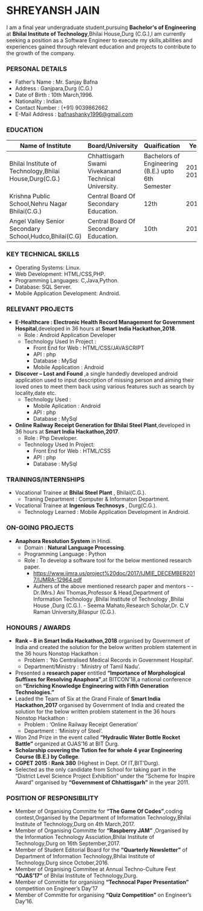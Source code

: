 # SHREYANSH JAIN

I am a final year undergraduate student,pursuing **Bachelor's of Engineering** at **Bhilai Institute of Technology**,Bhilai House,Durg  (C.G.),I am currently seeking a position as a Software Engineer to execute my skills,abilities and experiences gained through relevant education and projects to contribute to the growth of the company.

### PERSONAL DETAILS

- Father’s Name : Mr. Sanjay Bafna
- Address : Ganjpara,Durg (C.G.)
- Date of Birth : 10th March,1996.
- Nationality : Indian.
- Contact Number : (+91) 9039862662
- E-Mail Address : bafnashanky1996@gmail.com

### EDUCATION

**Name of Institute** | **Board/University** | **Quaification** | **Year** | **Percentage/G.P.A**
------------ | ------------- | ------------ | ------------- | -------------
Bhilai Institute of Technology,Bhilai House,Durg(C.G.) | Chhattisgarh Swami Vivekanand Technical University.| Bachelors of Engineering (B.E.) upto 6th Semester | 2015-2019 | 78.81%
Krishna Public School,Nehru Nagar Bhilai(C.G.) | Central Board Of Secondary Education.| 12th | 2014 | 80.6% 
Angel Valley Senior Secondary School,Hudco,Bhilai(C.G) | Central Board Of Secondary Education.| 10th | 2012 | C.G.P.A : 7.8 ~ 74.1%

### KEY TECHNICAL SKILLS
- Operating Systems: Linux.
- Web Development: HTML/CSS,PHP.
- Programming Languages: C,Java,Python.
- Database: SQL Server.
- Mobile Application Development: Android.

### RELEVANT PROJECTS
- **E-Healthcare : Electronic Health Record Management for Government Hospital**,developed in 36 hours at **Smart India Hackathon,2018**.
  - Role : Android Application Developer 
  - Technology Used In Project :
    - Front End for Web : HTML/CSS/JAVASCRIPT
    - API : php
    - Database : MySql
    - Mobile Application : Android	
- **Discover – Lost and Found** ,a single handedly developed android application used to input description of missing person and  aiming their loved ones to meet them back using various features such as search by locality,date etc.
  - Technology Used :
    - Mobile Aplication : Android
    - API : php
    - Database : MySql
- **Online Railway Receipt Generation for Bhilai Steel Plant**,developed in 36 hours at **Smart India Hackathon,2017**.
  - Role : Php Developer.
  - Technology Used In Project:
    - Front End for Web : HTML/CSS
    - API : php
    - Database : MySql

### TRAININGS/INTERNSHIPS
- Vocational Trainee at **Bhilai Steel Plant** , Bhilai(C.G.).
  - Traning Department : Computer & Informaton Department. 
- Vocational Trainee at **Ingenious Technosys** , Durg(C.G.).
  - Technology Learned : Mobile Application Development in Android.

### ON-GOING PROJECTS
- **Anaphora Resolution System** in Hindi.
  - Domain : **Natural Language Processing**.
  - Programming Language : Python
  - Role : To develop a software tool for the below mentioned research paper.
    - https://www.ijmra.us/project%20doc/2017/IJMIE_DECEMBER2017/IJMRA-12964.pdf
    - Authers of the above mentioned research paper and mentors -
          - Dr.(Mrs.) Ani Thomas,Professor & Head,Department of Information Technology ,Bhilai Institute of Technology ,Bhilai House ,Durg (C.G.).
          - Seema Mahato,Research Scholar,Dr. C.V Raman University,Bilaspur (C.G.).

### HONOURS / AWARDS
- **Rank – 8 in Smart India Hackathon,2018** organised by Government of India and created the solution for the below written problem statement in the 36 hours Nonstop Hackathon  :
  - Problem : ‘No Centralised Medical Records in Government Hospital’.
  - Department/Ministry : ‘Ministry of Tamil Nadu’.
- Presented a **research paper** entitled **“Importance of Morphological Suffixes for Resolving Anaphora”**,at BITCON’18,a national conference on **“Enriching Knowledge Engineering with Fifth Generation Technologies.”**
- Leaded the Team of Six at the Grand Finale of **Smart India Hackathon,2017** organised by Government of India and created the solution for the below written problem statement in the 36 hours Nonstop Hackathon  :
  - Problem : ‘Online Railway Receipt Generation’ 
  - Department : ‘Ministry of Steel’.
- Won 2nd Prize in the event called **“Hydraulic Water Bottle Rocket Battle”** organized at OJAS’16 at BIT Durg. 
- **Scholarship covering the Tution fee for whole 4 year Engineering Course (B.E.) by College**.
- **CGPET 2015 : Rank 380** (Highest in Dept. Of IT,BIT’Durg).
- Selected as the only candidate from School for taking part in the “District Level Science Project Exhibition” under the 
“Scheme for Inspire Award” organised by **“Government of Chhattisgarh”** in the year 2011.

### POSITION OF RESPONSIBILITY
- Member of Organising Committe for **“The Game Of Codes”**,coding contest,Organised by the Department of Information Technology,Bhilai Institute of Technology,Durg on 4th March,2017.
- Member of Organising Committe for **“Raspberry JAM”** ,Organised by the Information Technology Assciation,Bhilai Institute of Technology,Durg on 16th September,2017.
- Member of Student Editorial Board for the **“Quarterly Newsletter”** of Department of Information Technology,Bhilai Institute of Technology,Durg since October,2016.
- Member of Organising Commitee at Annual Techno-Culture Fest **“OJAS’17”** of Bhilai Institute of Technology,Durg. 
- Member of Committe for organising **“Technocal Paper Presentation”** competition on Engineer’s Day’17 
- Member of Committe for organising **“Quiz Competition”** on Engineer’s Day’16.
